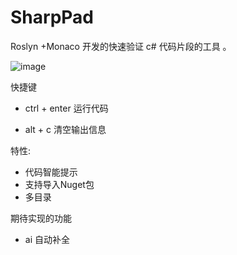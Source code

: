 # SharpPad
Roslyn +Monaco 开发的快速验证 c# 代码片段的工具 。

![image](https://github.com/user-attachments/assets/86302f6f-7a0c-4e75-913d-2c725b3dc1c8)

快捷键  
  
- ctrl + enter 运行代码

- alt + c 清空输出信息

特性:
- 代码智能提示
- 支持导入Nuget包
- 多目录

期待实现的功能
- ai 自动补全
 




